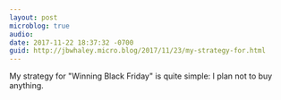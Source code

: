 ```yaml
---
layout: post
microblog: true
audio: 
date: 2017-11-22 18:37:32 -0700
guid: http://jbwhaley.micro.blog/2017/11/23/my-strategy-for.html
---
```

My strategy for "Winning Black Friday" is quite simple: I plan not to buy anything.
